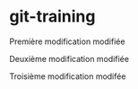 # git-training

Première modification modifiée


Deuxième modification modifiée


Troisième modification modifée

